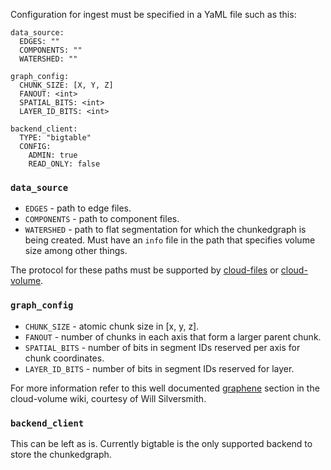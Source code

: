 Configuration for ingest must be specified in a YaML file such as this:

```
data_source:
  EDGES: ""
  COMPONENTS: ""
  WATERSHED: ""

graph_config:
  CHUNK_SIZE: [X, Y, Z]
  FANOUT: <int>
  SPATIAL_BITS: <int>
  LAYER_ID_BITS: <int>

backend_client:
  TYPE: "bigtable"
  CONFIG:
    ADMIN: true
    READ_ONLY: false
```

### `data_source`
* `EDGES` - path to edge files.
* `COMPONENTS` - path to component files.
* `WATERSHED` - path to flat segmentation for which the chunkedgraph is being created. Must have an `info` file in the path that specifies volume size among other things.

The protocol for these paths must be supported by [cloud-files](https://github.com/seung-lab/cloud-files/) or [cloud-volume](https://github.com/seung-lab/cloud-volume/).

### `graph_config`
* `CHUNK_SIZE` - atomic chunk size in [x, y, z].
* `FANOUT` - number of chunks in each axis that form a larger parent chunk.
* `SPATIAL_BITS` - number of bits in segment IDs reserved per axis for chunk coordinates.
* `LAYER_ID_BITS` - number of bits in segment IDs reserved for layer.

For more information refer to this well documented [graphene](https://github.com/seung-lab/cloud-volume/wiki/Graphene) section in the cloud-volume wiki, courtesy of Will Silversmith.

### `backend_client`
This can be left as is. Currently bigtable is the only supported backend to store the chunkedgraph.

